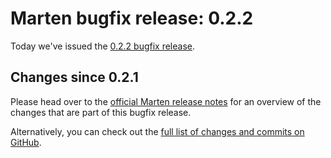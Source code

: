 # Marten bugfix release: 0.2.2

Today we've issued the [0.2.2 bugfix release](https://martenframework.com/docs/the-marten-project/release-notes/0.2.2).

## Changes since 0.2.1

Please head over to the [official Marten release notes](https://martenframework.com/docs/the-marten-project/release-notes/0.2.2) for an overview of the changes that are part of this bugfix release.

Alternatively, you can check out the [full list of changes and commits on GitHub](https://github.com/martenframework/marten/compare/v0.2.1...v0.2.2).
